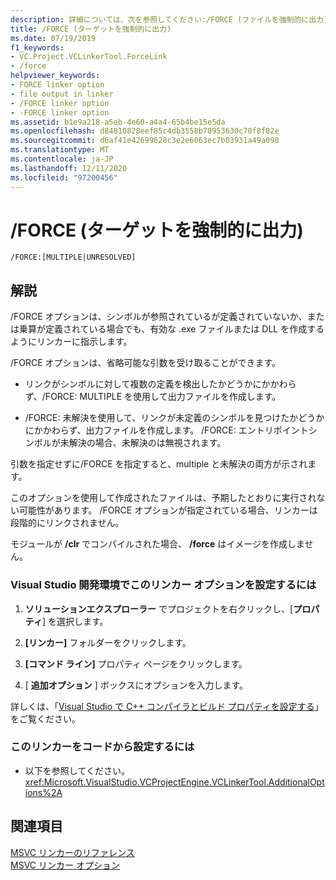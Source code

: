```yaml
---
description: 詳細については、次を参照してください:/FORCE (ファイルを強制的に出力)
title: /FORCE (ターゲットを強制的に出力)
ms.date: 07/19/2019
f1_keywords:
- VC.Project.VCLinkerTool.ForceLink
- /force
helpviewer_keywords:
- FORCE linker option
- file output in linker
- /FORCE linker option
- -FORCE linker option
ms.assetid: b1e9a218-a5eb-4e60-a4a4-65b4be15e5da
ms.openlocfilehash: d84810828eef85c4db3558b70953630c70f8f82e
ms.sourcegitcommit: d6af41e42699628c3e2e6063ec7b03931a49a098
ms.translationtype: MT
ms.contentlocale: ja-JP
ms.lasthandoff: 12/11/2020
ms.locfileid: "97200456"
---
```

# <a name="force-force-file-output"></a>/FORCE (ターゲットを強制的に出力)

```
/FORCE:[MULTIPLE|UNRESOLVED]
```

## <a name="remarks"></a>解説

/FORCE オプションは、シンボルが参照されているが定義されていないか、または乗算が定義されている場合でも、有効な .exe ファイルまたは DLL を作成するようにリンカーに指示します。

/FORCE オプションは、省略可能な引数を受け取ることができます。

- リンクがシンボルに対して複数の定義を検出したかどうかにかかわらず、/FORCE: MULTIPLE を使用して出力ファイルを作成します。

- /FORCE: 未解決を使用して、リンクが未定義のシンボルを見つけたかどうかにかかわらず、出力ファイルを作成します。 /FORCE: エントリポイントシンボルが未解決の場合、未解決のは無視されます。

引数を指定せずに/FORCE を指定すると、multiple と未解決の両方が示されます。

このオプションを使用して作成されたファイルは、予期したとおりに実行されない可能性があります。 /FORCE オプションが指定されている場合、リンカーは段階的にリンクされません。

モジュールが **/clr** でコンパイルされた場合、 **/force** はイメージを作成しません。

### <a name="to-set-this-linker-option-in-the-visual-studio-development-environment"></a>Visual Studio 開発環境でこのリンカー オプションを設定するには

1. **ソリューションエクスプローラー** でプロジェクトを右クリックし、[**プロパティ**] を選択します。

1. **[リンカー]** フォルダーをクリックします。

1. **[コマンド ライン]** プロパティ ページをクリックします。

1. [ **追加オプション** ] ボックスにオプションを入力します。

詳しくは、「[Visual Studio で C++ コンパイラとビルド プロパティを設定する](../working-with-project-properties.md)」をご覧ください。

### <a name="to-set-this-linker-option-programmatically"></a>このリンカーをコードから設定するには

- 以下を参照してください。<xref:Microsoft.VisualStudio.VCProjectEngine.VCLinkerTool.AdditionalOptions%2A>

## <a name="see-also"></a>関連項目

[MSVC リンカーのリファレンス](linking.md)<br/>
[MSVC リンカー オプション](linker-options.md)
